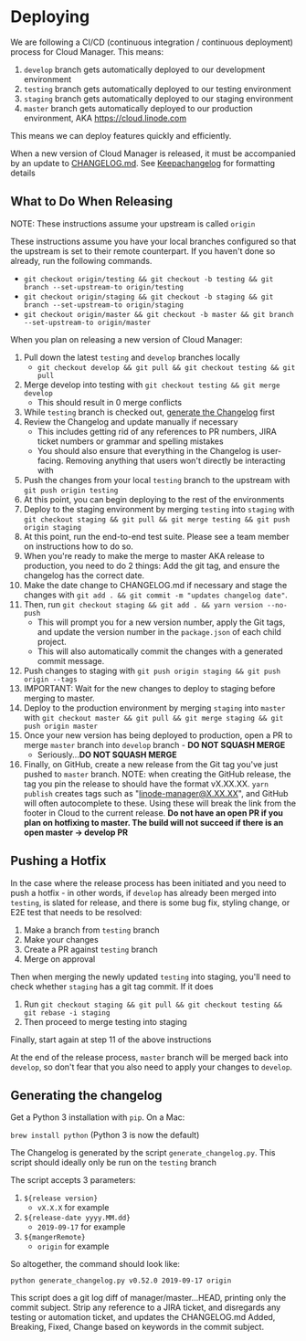 # Deploying

We are following a CI/CD (continuous integration / continuous deployment) process for Cloud Manager. This means:

1. `develop` branch gets automatically deployed to our development environment
2. `testing` branch gets automatically deployed to our testing environment
3. `staging` branch gets automatically deployed to our staging environment
4. `master` branch gets automatically deployed to our production environment, AKA https://cloud.linode.com

This means we can deploy features quickly and efficiently.

When a new version of Cloud Manager is released, it must be accompanied by an update to [CHANGELOG.md](https://github.com/linode/manager/blob/master/CHANGELOG.md). See [Keepachangelog](http://keepachangelog.com/en/0.3.0/) for formatting details

## What to Do When Releasing

NOTE: These instructions assume your upstream is called `origin`

These instructions assume you have your local branches configured so that the upstream is set to their
remote counterpart. If you haven't done so already, run the following commands.

- `git checkout origin/testing && git checkout -b testing && git branch --set-upstream-to origin/testing`
- `git checkout origin/staging && git checkout -b staging && git branch --set-upstream-to origin/staging`
- `git checkout origin/master && git checkout -b master && git branch --set-upstream-to origin/master`

When you plan on releasing a new version of Cloud Manager:

1. Pull down the latest `testing` and `develop` branches locally
   - `git checkout develop && git pull && git checkout testing && git pull`
2. Merge develop into testing with `git checkout testing && git merge develop`
   - This should result in 0 merge conflicts
3. While `testing` branch is checked out, [generate the Changelog](#generating-the-changelog) first
4. Review the Changelog and update manually if necessary
   - This includes getting rid of any references to PR numbers, JIRA ticket numbers or grammar and spelling mistakes
   - You should also ensure that everything in the Changelog is user-facing. Removing anything that users won't directly be interacting with
5. Push the changes from your local `testing` branch to the upstream with `git push origin testing`
6. At this point, you can begin deploying to the rest of the environments
7. Deploy to the staging environment by merging `testing` into `staging` with `git checkout staging && git pull && git merge testing && git push origin staging`
8. At this point, run the end-to-end test suite. Please see a team member on instructions how to do so.
9. When you're ready to make the merge to master AKA release to production, you need to do 2 things: Add the git tag, and ensure the changelog has the correct date.
10. Make the date change to CHANGELOG.md if necessary and stage the changes with `git add . && git commit -m "updates changelog date"`.
11. Then, run `git checkout staging && git add . && yarn version --no-push`
    - This will prompt you for a new version number, apply the Git tags, and update the version number in the `package.json` of each child project.
    - This will also automatically commit the changes with a generated commit message.
12. Push changes to staging with `git push origin staging && git push origin --tags`
13. IMPORTANT: Wait for the new changes to deploy to staging before merging to master.
14. Deploy to the production environment by merging `staging` into `master` with `git checkout master && git pull && git merge staging && git push origin master`
15. Once your new version has being deployed to production, open a PR to merge `master` branch into `develop` branch - **DO NOT SQUASH MERGE**
    - Seriously...**DO NOT SQUASH MERGE**
16. Finally, on GitHub, create a new release from the Git tag you've just pushed to `master` branch. NOTE: when creating the GitHub release, the tag you pin the release to
    should have the format vX.XX.XX. `yarn publish` creates tags such as "linode-manager@X.XX.XX", and GitHub will often autocomplete to these. Using these will break the link from
    the footer in Cloud to the current release. **Do not have an open PR if you plan on hotfixing to master. The build will not succeed if there is an open master -> develop PR**

## Pushing a Hotfix

In the case where the release process has been initiated and you need to push a hotfix - in other words, if `develop` has already been merged into `testing`, is slated for release, and there is some bug fix, styling change, or E2E test that needs to be resolved:

1. Make a branch from `testing` branch
2. Make your changes
3. Create a PR against `testing` branch
4. Merge on approval

Then when merging the newly updated `testing` into staging, you'll need to check
whether `staging` has a git tag commit. If it does

1. Run `git checkout staging && git pull && git checkout testing && git rebase -i staging`
2. Then proceed to merge testing into staging

Finally, start again at step 11 of the above instructions

At the end of the release process, `master` branch will be merged back into `develop`, so don't fear that you also need to apply your changes to `develop`.

## Generating the changelog

Get a Python 3 installation with `pip`. On a Mac:

`brew install python` (Python 3 is now the default)

The Changelog is generated by the script `generate_changelog.py`. This script should ideally only be run on the `testing` branch

The script accepts 3 parameters:

1. `${release version}`
   - `vX.X.X` for example
2. `${release-date yyyy.MM.dd}`
   - `2019-09-17` for example
3. `${mangerRemote}`
   - `origin` for example

So altogether, the command should look like:

```
python generate_changelog.py v0.52.0 2019-09-17 origin
```

This script does a git log diff of manager/master...HEAD, printing only the commit subject. Strip any reference to a JIRA ticket, and disregards any testing or automation ticket, and updates the CHANGELOG.md Added, Breaking, Fixed, Change based on keywords in the commit subject.
